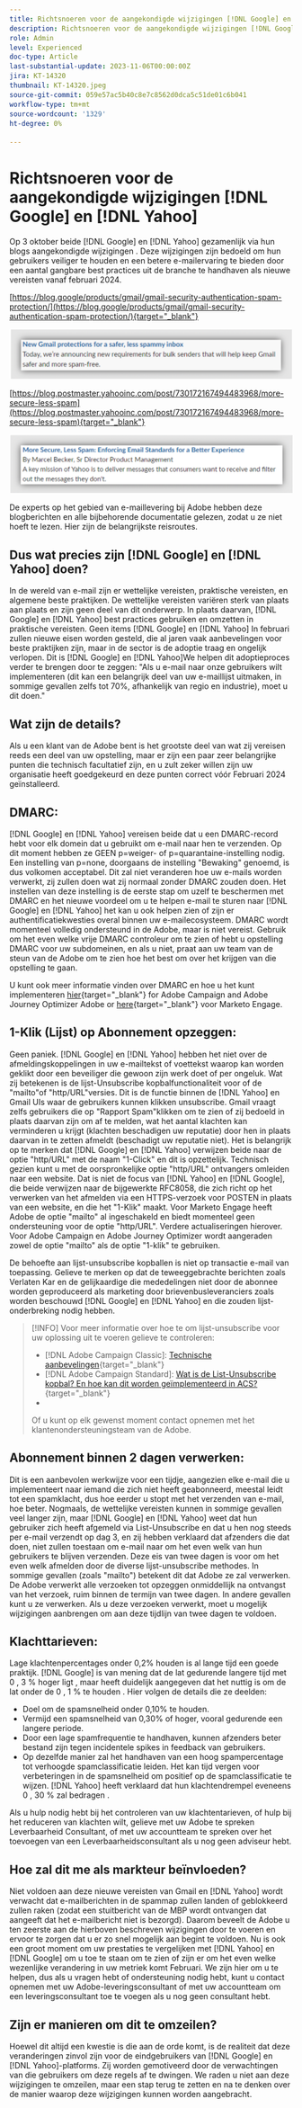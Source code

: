 ```yaml
---
title: Richtsnoeren voor de aangekondigde wijzigingen [!DNL Google] en [!DNL Yahoo]
description: Richtsnoeren voor de aangekondigde wijzigingen [!DNL Google] en [!DNL Yahoo]
role: Admin
level: Experienced
doc-type: Article
last-substantial-update: 2023-11-06T00:00:00Z
jira: KT-14320
thumbnail: KT-14320.jpeg
source-git-commit: 059e57ac5b40c8e7c8562d0dca5c51de01c6b041
workflow-type: tm+mt
source-wordcount: '1329'
ht-degree: 0%

---
```



# Richtsnoeren voor de aangekondigde wijzigingen [!DNL Google] en [!DNL Yahoo]

Op 3 oktober beide [!DNL Google] en [!DNL Yahoo] gezamenlijk via hun blogs aangekondigde wijzigingen . Deze wijzigingen zijn bedoeld om hun gebruikers veiliger te houden en een betere e-mailervaring te bieden door een aantal gangbare best practices uit de branche te handhaven als nieuwe vereisten vanaf februari 2024.

[https://blog.google/products/gmail/gmail-security-authentication-spam-protection/](https://blog.google/products/gmail/gmail-security-authentication-spam-protection/){target="_blank"}

![[!DNL Google] Aankondiging_](/help/assets/Gmail.png)

[https://blog.postmaster.yahooinc.com/post/730172167494483968/more-secure-less-spam](https://blog.postmaster.yahooinc.com/post/730172167494483968/more-secure-less-spam){target="_blank"}

![[!DNL Yahoo] Aankondiging](/help/assets/Yahoo.png)

De experts op het gebied van e-maillevering bij Adobe hebben deze blogberichten en alle bijbehorende documentatie gelezen, zodat u ze niet hoeft te lezen. Hier zijn de belangrijkste reisroutes.

## Dus wat precies zijn [!DNL Google] en [!DNL Yahoo] doen?

In de wereld van e-mail zijn er wettelijke vereisten, praktische vereisten, en algemene beste praktijken. De wettelijke vereisten variëren sterk van plaats aan plaats en zijn geen deel van dit onderwerp. In plaats daarvan, [!DNL Google] en [!DNL Yahoo] best practices gebruiken en omzetten in praktische vereisten. Geen items [!DNL Google] en [!DNL Yahoo] In februari zullen nieuwe eisen worden gesteld, die al jaren vaak aanbevelingen voor beste praktijken zijn, maar in de sector is de adoptie traag en ongelijk verlopen. Dit is [!DNL Google] en [!DNL Yahoo]We helpen dit adoptieproces verder te brengen door te zeggen: &quot;Als u e-mail naar onze gebruikers wilt implementeren (dit kan een belangrijk deel van uw e-maillijst uitmaken, in sommige gevallen zelfs tot 70%, afhankelijk van regio en industrie), moet u dit doen.&quot;

## Wat zijn de details?

Als u een klant van de Adobe bent is het grootste deel van wat zij vereisen reeds een deel van uw opstelling, maar er zijn een paar zeer belangrijke punten die technisch facultatief zijn, en u zult zeker willen zijn uw organisatie heeft goedgekeurd en deze punten correct vóór Februari 2024 geïnstalleerd.

## DMARC:

[!DNL Google] en [!DNL Yahoo] vereisen beide dat u een DMARC-record hebt voor elk domein dat u gebruikt om e-mail naar hen te verzenden. Op dit moment hebben ze GEEN p=weiger- of p=quarantaine-instelling nodig. Een instelling van p=none, doorgaans de instelling &quot;Bewaking&quot; genoemd, is dus volkomen acceptabel. Dit zal niet veranderen hoe uw e-mails worden verwerkt, zij zullen doen wat zij normaal zonder DMARC zouden doen. Het instellen van deze instelling is de eerste stap om uzelf te beschermen met DMARC en het nieuwe voordeel om u te helpen e-mail te sturen naar [!DNL Google] en [!DNL Yahoo] het kan u ook helpen zien of zijn er authentificatiekwesties overal binnen uw e-mailecosysteem.
DMARC wordt momenteel volledig ondersteund in de Adobe, maar is niet vereist. Gebruik om het even welke vrije DMARC controleur om te zien of hebt u opstelling DMARC voor uw subdomeinen, en als u niet, praat aan uw team van de steun van de Adobe om te zien hoe het best om over het krijgen van die opstelling te gaan.

U kunt ook meer informatie vinden over DMARC en hoe u het kunt implementeren [hier](https://experienceleague.adobe.com/docs/deliverability-learn/deliverability-best-practice-guide/additional-resources/technotes/implement-dmarc.html?lang=nl){target="_blank"} for Adobe Campaign and Adobe Journey Optimizer Adobe or [here](https://experienceleague.adobe.com/docs/marketo/using/getting-started-with-marketo/setup/configure-protocols-for-marketo.html){target="_blank"} voor Marketo Engage.

## 1-Klik (Lijst) op Abonnement opzeggen:

Geen paniek. [!DNL Google] en [!DNL Yahoo] hebben het niet over de afmeldingskoppelingen in uw e-mailtekst of voettekst waarop kan worden geklikt door een beveiliger die gewoon zijn werk doet of per ongeluk. Wat zij betekenen is de lijst-Unsubscribe kopbalfunctionaliteit voor of de &quot;mailto&quot;of &quot;http/URL&quot;versies. Dit is de functie binnen de [!DNL Yahoo] en Gmail UIs waar de gebruikers kunnen klikken unsubscribe. Gmail vraagt zelfs gebruikers die op &quot;Rapport Spam&quot;klikken om te zien of zij bedoeld in plaats daarvan zijn om af te melden, wat het aantal klachten kan verminderen u krijgt (klachten beschadigen uw reputatie) door hen in plaats daarvan in te zetten afmeldt (beschadigt uw reputatie niet).
Het is belangrijk op te merken dat [!DNL Google] en [!DNL Yahoo] verwijzen beide naar de optie &quot;http/URL&quot; met de naam &quot;1-Click&quot; en dit is opzettelijk. Technisch gezien kunt u met de oorspronkelijke optie &quot;http/URL&quot; ontvangers omleiden naar een website. Dat is niet de focus van [!DNL Yahoo] en [!DNL Google], die beide verwijzen naar de bijgewerkte RFC8058, die zich richt op het verwerken van het afmelden via een HTTPS-verzoek voor POSTEN in plaats van een website, en die het &quot;1-Klik&quot; maakt.
Voor Marketo Engage heeft Adobe de optie &quot;mailto&quot; al ingeschakeld en biedt momenteel geen ondersteuning voor de optie &quot;http/URL&quot;. Verdere actualiseringen hierover.
Voor Adobe Campaign en Adobe Journey Optimizer wordt aangeraden zowel de optie &quot;mailto&quot; als de optie &quot;1-klik&quot; te gebruiken.

De behoefte aan lijst-unsubscribe kopballen is niet op transactie e-mail van toepassing. Gelieve te merken op dat de teweeggebrachte berichten zoals Verlaten Kar en de gelijkaardige die mededelingen niet door de abonnee worden geproduceerd als marketing door brievenbusleveranciers zoals worden beschouwd [!DNL Google] en [!DNL Yahoo] en die zouden lijst-onderbreking nodig hebben.

>[!INFO]
> Voor meer informatie over hoe te om lijst-unsubscribe voor uw oplossing uit te voeren gelieve te controleren:
> * [!DNL Adobe Campaign Classic]: [Technische aanbevelingen](https://experienceleague.adobe.com/docs/deliverability-learn/deliverability-best-practice-guide/additional-resources/campaign/acc-technical-recommendations.html?lang=en#list-unsubscribe){target="_blank"}
>* [!DNL Adobe Campaign Standard]: [Wat is de List-Unsubscribe kopbal? En hoe kan dit worden geïmplementeerd in ACS?](https://experienceleague.adobe.com/docs/experience-cloud-kcs/kbarticles/KA-14778.html?lang=en){target="_blank"}
>* [!DNL Adobe Journey Optimizer]: [E-mailuitschakelbeheer](https://experienceleague.adobe.com/docs/journey-optimizer/using/email/email-opt-out.html?lang=en){target="_blank"}
>
> Of u kunt op elk gewenst moment contact opnemen met het klantenondersteuningsteam van de Adobe.


## Abonnement binnen 2 dagen verwerken:

Dit is een aanbevolen werkwijze voor een tijdje, aangezien elke e-mail die u implementeert naar iemand die zich niet heeft geabonneerd, meestal leidt tot een spamklacht, dus hoe eerder u stopt met het verzenden van e-mail, hoe beter. Nogmaals, de wettelijke vereisten kunnen in sommige gevallen veel langer zijn, maar [!DNL Google] en [!DNL Yahoo] weet dat hun gebruiker zich heeft afgemeld via List-Unsubscribe en dat u hen nog steeds per e-mail verzendt op dag 3, en zij hebben verklaard dat afzenders die dat doen, niet zullen toestaan om e-mail naar om het even welk van hun gebruikers te blijven verzenden.
Deze eis van twee dagen is voor om het even welk afmelden door de diverse lijst-unsubscribe methodes. In sommige gevallen (zoals &quot;mailto&quot;) betekent dit dat Adobe ze zal verwerken. De Adobe verwerkt alle verzoeken tot opzeggen onmiddellijk na ontvangst van het verzoek, ruim binnen de termijn van twee dagen. In andere gevallen kunt u ze verwerken. Als u deze verzoeken verwerkt, moet u mogelijk wijzigingen aanbrengen om aan deze tijdlijn van twee dagen te voldoen.

## Klachttarieven:

Lage klachtenpercentages onder 0,2% houden is al lange tijd een goede praktijk. [!DNL Google] is van mening dat de lat gedurende langere tijd met 0 , 3 % hoger ligt , maar heeft duidelijk aangegeven dat het nuttig is om de lat onder de 0 , 1 % te houden . Hier volgen de details die ze deelden:

* Doel om de spamsnelheid onder 0,10% te houden.
* Vermijd een spamsnelheid van 0,30% of hoger, vooral gedurende een langere periode.
* Door een lage spamfrequentie te handhaven, kunnen afzenders beter bestand zijn tegen incidentele spikes in feedback van gebruikers.
* Op dezelfde manier zal het handhaven van een hoog spampercentage tot verhoogde spamclassificatie leiden. Het kan tijd vergen voor verbeteringen in de spamsnelheid om positief op de spamclassificatie te wijzen.
  [!DNL Yahoo] heeft verklaard dat hun klachtendrempel eveneens 0 , 30 % zal bedragen .

Als u hulp nodig hebt bij het controleren van uw klachtentarieven, of hulp bij het reduceren van klachten wilt, gelieve met uw Adobe te spreken Leverbaarheid Consultant, of met uw accountteam te spreken over het toevoegen van een Leverbaarheidsconsultant als u nog geen adviseur hebt.

## Hoe zal dit me als markteur beïnvloeden?

Niet voldoen aan deze nieuwe vereisten van Gmail en [!DNL Yahoo] wordt verwacht dat e-mailberichten in de spammap zullen landen of geblokkeerd zullen raken (zodat een stuitbericht van de MBP wordt ontvangen dat aangeeft dat het e-mailbericht niet is bezorgd).
Daarom beveelt de Adobe u ten zeerste aan de hierboven beschreven wijzigingen door te voeren en ervoor te zorgen dat u er zo snel mogelijk aan begint te voldoen. Nu is ook een groot moment om uw prestaties te vergelijken met [!DNL Yahoo] en [!DNL Google] om u toe te staan om te zien of zijn er om het even welke wezenlijke verandering in uw metriek komt Februari.
We zijn hier om u te helpen, dus als u vragen hebt of ondersteuning nodig hebt, kunt u contact opnemen met uw Adobe-leveringsconsultant of met uw accountteam om een leveringsconsultant toe te voegen als u nog geen consultant hebt.

## Zijn er manieren om dit te omzeilen?

Hoewel dit altijd een kwestie is die aan de orde komt, is de realiteit dat deze veranderingen zinvol zijn voor de eindgebruikers van [!DNL Google] en [!DNL Yahoo]-platforms. Zij worden gemotiveerd door de verwachtingen van die gebruikers om deze regels af te dwingen. We raden u niet aan deze wijzigingen te omzeilen, maar een stap terug te zetten en na te denken over de manier waarop deze wijzigingen kunnen worden aangebracht.
